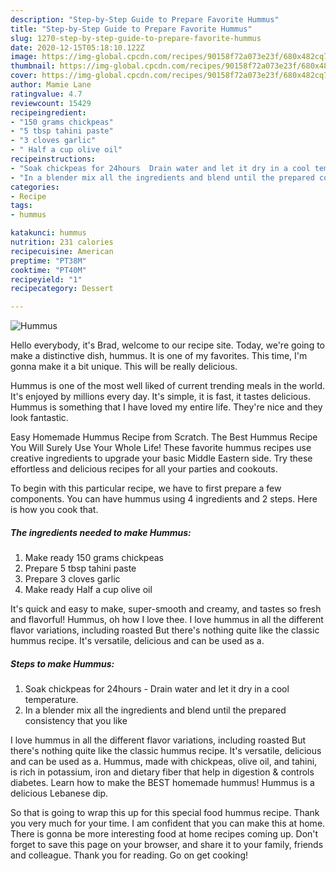 ```yaml
---
description: "Step-by-Step Guide to Prepare Favorite Hummus"
title: "Step-by-Step Guide to Prepare Favorite Hummus"
slug: 1270-step-by-step-guide-to-prepare-favorite-hummus
date: 2020-12-15T05:18:10.122Z
image: https://img-global.cpcdn.com/recipes/90158f72a073e23f/680x482cq70/hummus-recipe-main-photo.jpg
thumbnail: https://img-global.cpcdn.com/recipes/90158f72a073e23f/680x482cq70/hummus-recipe-main-photo.jpg
cover: https://img-global.cpcdn.com/recipes/90158f72a073e23f/680x482cq70/hummus-recipe-main-photo.jpg
author: Mamie Lane
ratingvalue: 4.7
reviewcount: 15429
recipeingredient:
- "150 grams chickpeas"
- "5 tbsp tahini paste"
- "3 cloves garlic"
- " Half a cup olive oil"
recipeinstructions:
- "Soak chickpeas for 24hours  Drain water and let it dry in a cool temperature."
- "In a blender mix all the ingredients and blend until the prepared consistency that you like"
categories:
- Recipe
tags:
- hummus

katakunci: hummus 
nutrition: 231 calories
recipecuisine: American
preptime: "PT38M"
cooktime: "PT40M"
recipeyield: "1"
recipecategory: Dessert

---
```



![Hummus](https://img-global.cpcdn.com/recipes/90158f72a073e23f/680x482cq70/hummus-recipe-main-photo.jpg)

Hello everybody, it's Brad, welcome to our recipe site. Today, we're going to make a distinctive dish, hummus. It is one of my favorites. This time, I'm gonna make it a bit unique. This will be really delicious.

Hummus is one of the most well liked of current trending meals in the world. It's enjoyed by millions every day. It's simple, it is fast, it tastes delicious. Hummus is something that I have loved my entire life. They're nice and they look fantastic.

Easy Homemade Hummus Recipe from Scratch. The Best Hummus Recipe You Will Surely Use Your Whole Life! These favorite hummus recipes use creative ingredients to upgrade your basic Middle Eastern side. Try these effortless and delicious recipes for all your parties and cookouts.


To begin with this particular recipe, we have to first prepare a few components. You can have hummus using 4 ingredients and 2 steps. Here is how you cook that.

<!--inarticleads1-->

##### The ingredients needed to make Hummus:

1. Make ready 150 grams chickpeas
1. Prepare 5 tbsp tahini paste
1. Prepare 3 cloves garlic
1. Make ready  Half a cup olive oil


It&#39;s quick and easy to make, super-smooth and creamy, and tastes so fresh and flavorful! Hummus, oh how I love thee. I love hummus in all the different flavor variations, including roasted But there&#39;s nothing quite like the classic hummus recipe. It&#39;s versatile, delicious and can be used as a. 

<!--inarticleads2-->

##### Steps to make Hummus:

1. Soak chickpeas for 24hours  - Drain water and let it dry in a cool temperature.
1. In a blender mix all the ingredients and blend until the prepared consistency that you like


I love hummus in all the different flavor variations, including roasted But there&#39;s nothing quite like the classic hummus recipe. It&#39;s versatile, delicious and can be used as a. Hummus, made with chickpeas, olive oil, and tahini, is rich in potassium, iron and dietary fiber that help in digestion &amp; controls diabetes. Learn how to make the BEST homemade hummus! Hummus is a delicious Lebanese dip. 

So that is going to wrap this up for this special food hummus recipe. Thank you very much for your time. I am confident that you can make this at home. There is gonna be more interesting food at home recipes coming up. Don't forget to save this page on your browser, and share it to your family, friends and colleague. Thank you for reading. Go on get cooking!

